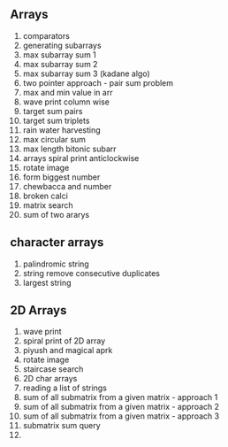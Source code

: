 ## Arrays
1. comparators
2. generating subarrays
3. max subarray sum 1
4. max subarray sum 2
5. max subarray sum 3 (kadane algo)
6. two pointer approach - pair sum problem
7. max and min value in arr
8. wave print column wise
9. target sum pairs
10. target sum triplets
11. rain water harvesting
12. max circular sum
13. max length bitonic subarr
14. arrays spiral print anticlockwise
15. rotate image
16. form biggest number
17. chewbacca and number
18. broken calci
19. matrix search
20. sum of two ararys

## character arrays
1. palindromic string
2. string remove consecutive duplicates
3. largest string

## 2D Arrays
1. wave print
2. spiral print of 2D array
3. piyush and magical aprk
4. rotate image
5. staircase search
6. 2D char arrays
7. reading a list of strings
8. sum of all submatrix from a given matrix - approach 1
9. sum of all submatrix from a given matrix - approach 2
10. sum of all submatrix from a given matrix - approach 3
11. submatrix sum query
12. 
